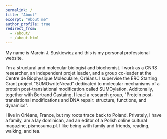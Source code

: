 ```yaml
---
permalink: /
title: "About"
excerpt: "About me"
author_profile: true
redirect_from: 
  - /about/
  - /about.html
---
```


My name is Marcin J. Suskiewicz and this is my personal professional website.

I'm a structural and molecular biologist and biochemist. I work as a CNRS researcher, an independent projet leader, and a group co-leader at the Centre de Biophysique Moléculaire, Orléans. I supervise the ERC Starting Grant project "SUMOwriteNread" dedicated to molecular mechanisms of a protein post-translational modification called SUMOylation. Additonally, together with Bertrand Castaing, I lead a research group, "Protein post-translational modifications and DNA repair: structure, functions, and dynamics". 

I live in Orléans, France, but my roots trace back to Poland. Privately, I have a family, am a lay dominican, and an editor of a Polish online cultural magazine, pismosuma.pl. I like being with family and friends, reading, walking, and tea.

